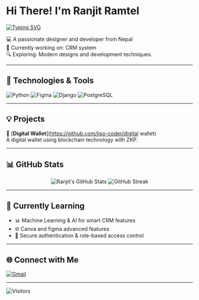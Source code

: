 # Hi There! I'm Ranjit Ramtel

[![Typing SVG](https://readme-typing-svg.demolab.com?font=Fira+Code&duration=3000&pause=1000&color=F75C7E&center=true&vCenter=true&width=435&lines=Hi+there!+I'm+Ranjit+Ramtel;Full-stack+developer+from+Nepal;I+love+designing%2C+and+%26+developing)](https://github.com/jiso-coder)

💻 A passionate designer and developer from Nepal  
🌱 Currently working on: CRM system  
🔍 Exploring: Modern designs and development techniques.  

---

## 🔧 Technologies & Tools

![Python](https://img.shields.io/badge/-Python-black?style=flat-square&logo=python)
![Figma](https://img.shields.io/badge/-Figma-black?style=flat-square&logo=figma)
![Django](https://img.shields.io/badge/-Django-black?style=flat-square&logo=django)
![PostgreSQL](https://img.shields.io/badge/-PostgreSQL-black?style=flat-square&logo=postgresql)

---

## 💡 Projects
📅 [**Digital Wallet**](https://github.com/jiso-coder/digital wallet)  
A digital wallet using blockchain technology with ZKP.

---

## 📊 GitHub Stats
<p align="center">
  <img src="https://github-readme-stats.vercel.app/api?username=jiso-coder&show_icons=true&theme=radical" alt="Ranjit's GitHub Stats" />
  <img src="https://streak-stats.demolab.com?user=jiso-coder&theme=radical" alt="GitHub Streak" />
</p>

---


## 🧠 Currently Learning
- 📊 Machine Learning & AI for smart CRM features  
- 🌐 Canva and figma advanced features 
- 🔐 Secure authentication & role-based access control

---

## 🌐 Connect with Me  
[![Gmail](https://img.shields.io/badge/-Gmail-red?style=flat-square&logo=gmail)](mailto:ramtelranjit142@gmail.com)

---

![Visitors](https://komarev.com/ghpvc/?username=jiso-coder&color=yellow)